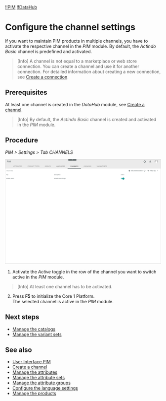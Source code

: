 [!!PIM](Actindo/PIM)
[!!DataHub](Actindo/DataHub)

# Configure the channel settings

If you want to maintain PIM products in multiple channels, you have to activate the respective channel in the *PIM* module. By default, the *Actindo Basic* channel is predefined and activated.

> [Info] A channel is not equal to a marketplace or web store connection. You can create a channel and use it for another connection. For detailed information about creating a new connection, see [Create a connection](to_be_completed).

## Prerequisites

At least one channel is created in the *DataHub* module, see [Create a channel](/DataHub/Integration/04_ManageChannels.md#create-a-channel).

> [Info] By default, the *Actindo Basic* channel is created and activated in the *PIM* module.

## Procedure
*PIM > Settings > Tab CHANNELS*

![Channels](/Assets/Screenshots/PIM/Settings/Channels/Channels.png "[Channels]")

1. Activate the *Active* toggle in the row of the channel you want to switch active in the *PIM* module.

  > [Info] At least one channel has to be activated.

2. Press **F5** to initialize the Core 1 Platform.   
  The selected channel is active in the *PIM* module.

## Next steps

- [Manage the catalogs](06_ManageCatalogs.md)
- [Manage the variant sets](07_ManageVariantSets.md)

## See also

- [User Interface PIM](/PIM/UserInterface/00_UserInterface.md)
- [Create a channel](/DataHub/Integration/04_ManageChannels.md#create-a-channel)
- [Manage the attributes](01_ManageAttributes.md)
- [Manage the attribute sets](02_ManageAttributeSets.md)
- [Manage the attribute groups](03_ManageAttributeGroups.md)
- [Configure the language settings](04_ConfigureLanguages.md)
- [Manage the products](/PIM/Operation/01_ManageProducts.md)
